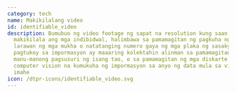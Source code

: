 ```yaml
---
category: tech
name: Makikilalang video
id: identifiable_video
description: Bumubuo ng video footage ng sapat na resolution kung saan
  makikilala ang mga indibidwal, halimbawa sa pamamagitan ng pagkuha ng mga
  larawan ng mga mukha o natatanging numero gaya ng mga plaka ng sasakyan. Ang
  pagtukoy sa impormasyon ay maaaring kolektahin alinman sa pamamagitan ng
  manu-manong pagsusuri ng isang tao, o sa pamamagitan ng mga diskarte sa
  computer vision na kumukuha ng impormasyon sa anyo ng data mula sa video o mga
  imahe
icon: /dtpr-icons/identifiable_video.svg
---
```

